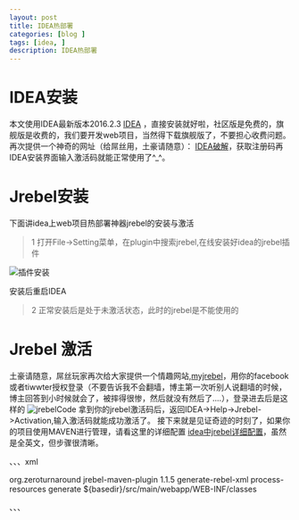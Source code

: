 ```yaml
---
layout: post
title: IDEA热部署
categories: [blog ]
tags: [idea, ]
description: IDEA热部署
---
```


# IDEA安装
  本文使用IDEA最新版本2016.2.3 [IDEA][d856fe09] ，直接安装就好啦，社区版是免费的，旗舰版是收费的，我们要开发web项目，当然得下载旗舰版了，不要担心收费问题。再次提供一个神奇的网址（给屌丝用，土豪请随意）：
[IDEA破解][f08ac42e]，获取注册码再IDEA安装界面输入激活码就能正常使用了^_^。

# Jrebel安装

下面讲idea上web项目热部署神器jrebel的安装与激活

>1 打开File->Setting菜单，在plugin中搜索jrebel,在线安装好idea的jrebel插件

 ![插件安装]({{site.url}}/images/2016/09/_jrebel_setting.jpg)

 安装后重启IDEA

>2 正常安装后是处于未激活状态，此时的jrebel是不能使用的

# Jrebel 激活
  土豪请随意，屌丝玩家再次给大家提供一个情趣网站,[myjrebel][c8e1be28]，用你的facebook或者tiwwter授权登录（不要告诉我不会翻墙，博主第一次听别人说翻墙的时候，博主回答到小时候就会了，被摔得很惨，然后就没有然后了....），登录进去后是这样的
![jrebelCode]({{site.url}}/images/2016/09/_jrebel_code.png)
拿到你的jrebel激活码后，返回IDEA->Help->Jrebel->Activation,输入激活码就能成功激活了。
接下来就是见证奇迹的时刻了，如果你的项目使用MAVEN进行管理，请看这里的详细配置
[idea中jrebel详细配置][46f5be97]，虽然是全英文，但步骤很清晰。

、、、xml

<plugin>
    <groupId>org.zeroturnaround</groupId>
    <artifactId>jrebel-maven-plugin</artifactId>
    <version>1.1.5</version>
    <executions>
        <execution>
            <id>generate-rebel-xml</id>
            <phase>process-resources</phase>
            <goals>
                <goal>generate</goal>
            </goals>
        </execution>
    </executions>
    <configuration>
        <rebelXmlDirectory>${basedir}/src/main/webapp/WEB-INF/classes</rebelXmlDirectory>
    </configuration>
</plugin>

、、、

  [d856fe09]: https://www.jetbrains.com/idea/ "IDEA"
  [f08ac42e]: http://idea.qinxi1992.cn/ "IDEA破解"
  [c8e1be28]: https://my.jrebel.com "myjrebel"
  [46f5be97]: http://zeroturnaround.com/software/jrebel/quickstart/intellij/ "idea中jrebel详细配置"
